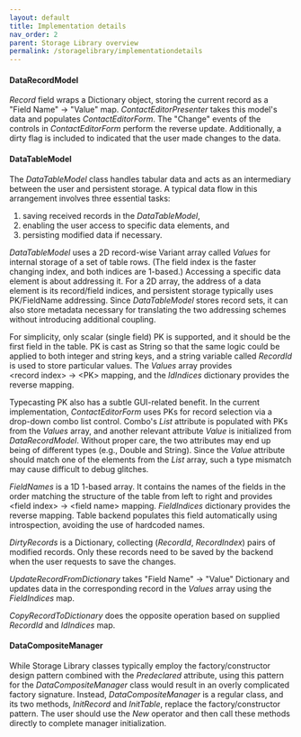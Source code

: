 ```yaml
---
layout: default
title: Implementation details
nav_order: 2
parent: Storage Library overview
permalink: /storagelibrary/implementationdetails
---
```


#### DataRecordModel

*Record* field wraps a Dictionary object, storing the current record as a "Field&nbsp;Name"&nbsp;&rightarrow;&nbsp;"Value" map. *ContactEditorPresenter* takes this model's data and populates *ContactEditorForm*. The  "Change" events of the controls in *ContactEditorForm* perform the reverse update. Additionally, a dirty flag is included to indicated that the user made changes to the data.  

#### DataTableModel

The *DataTableModel* class handles tabular data and acts as an intermediary between the user and persistent storage. A typical data flow in this arrangement involves three essential tasks:

1. saving received records in the *DataTableModel*,
2. enabling the user access to specific data elements, and
3. persisting modified data if necessary.

*DataTableModel* uses a 2D record-wise Variant array called *Values* for internal storage of a set of table rows. (The field index is the faster changing index, and both indices are 1-based.) Accessing a specific data element is about addressing it. For a 2D array, the address of a data element is its record/field indices, and persistent storage typically uses PK/FieldName addressing. Since *DataTableModel* stores record sets, it can also store metadata necessary for translating the two addressing schemes without introducing additional coupling.

For simplicity, only scalar (single field) PK is supported, and it should be the first field in the table. PK is cast as String so that the same logic could be applied to both integer and string keys, and a string variable called *RecordId* is used to store particular values. The *Values* array provides \<record&nbsp;index\>&nbsp;&rightarrow;&nbsp;\<PK\> mapping, and the *IdIndices* dictionary provides the reverse mapping.

Typecasting PK also has a subtle GUI-related benefit. In the current implementation, *ContactEditorForm* uses PKs for record selection via a drop-down combo list control. Combo's *List* attribute is populated with PKs from the *Values* array, and another relevant attribute *Value* is initialized from *DataRecordModel*. Without proper care, the two attributes may end up being of different types (e.g., Double and String). Since the *Value* attribute should match one of the elements from the *List* array, such a type mismatch may cause difficult to debug glitches.

*FieldNames* is a 1D 1-based array. It contains the names of the fields in the order matching the structure of the table from left to right and provides \<field&nbsp;index\>&nbsp;&rightarrow;&nbsp;\<field&nbsp;name\> mapping. *FieldIndices* dictionary provides the reverse mapping. Table backend populates this field automatically using introspection, avoiding the use of hardcoded names.

*DirtyRecords* is a Dictionary, collecting (*RecordId*, *RecordIndex*) pairs of modified records. Only these records need to be saved by the backend when the user requests to save the changes.

*UpdateRecordFromDictionary* takes "Field&nbsp;Name"&nbsp;&rightarrow;&nbsp;"Value" Dictionary and updates data in the corresponding record in the *Values* array using the *FieldIndices* map.

*CopyRecordToDictionary* does the opposite operation based on supplied *RecordId* and *IdIndices* map.

#### DataCompositeManager

While Storage Library classes typically employ the factory/constructor design pattern combined with the *Predeclared* attribute, using this pattern for the *DataCompositeManager* class would result in an overly complicated factory signature. Instead, *DataCompositeManager* is a regular class, and its two methods, *InitRecord* and *InitTable*, replace the factory/constructor pattern. The user should use the *New* operator and then call these methods directly to complete manager initialization.
